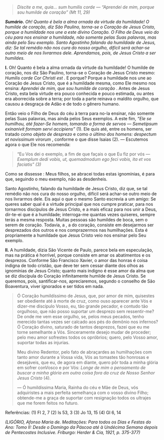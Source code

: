 > *Discite a me, quia… sum humilis corde — “Aprendei de mim, porque sou humilde de coração” (Mt 11, 29)*

***Sumário.** Oh! Quanto é bela a alma ornada da virtude da humildade! O humilde de coração, diz São Paulino, torna-se o Coração de Jesus Cristo, porque a humildade nos une a este divino Coração. O Filho de Deus veio do céu para nos ensinar a humildade, não somente pelas Suas palavras, mas ainda pelo Seu exemplo. Santo Agostinho falando da humildade de Jesus, diz: Se tal remédio não nos cura do nosso orgulho, difícil será achar-se outro meio de nos livrarmos dele. Aprendamos, pois, de Jesus Cristo a ser humildes.*

**I.** Oh! Quanto é bela a alma ornada da virtude da humildade! O humilde de coração, nos diz São Paulino, torna-se o Coração de Jesus Cristo mesmo: *Humilis corde Cor Christi est* . E porque? Porque a humildade nos une ao Coração de Jesus Cristo, que é a humildade mesma, como Ele mesmo nos ensina: *Aprendei de mim, que sou humilde de coração* . Antes de Jesus Cristo, esta bela virtude era pouco conhecida e pouco estimada, ou antes era aborrecida sobre a terra; por toda a parte reinava o maldito orgulho, que causou a desgraça de Adão e de todo o gênero humano.

Então veio o Filho de Deus do céu à terra para no-la ensinar, não somente pelas Suas palavras, mas ainda pelos Seus exemplos. A este fim, *“Ele se humilhou, até fazer-Se homem, tomando a forma de servos — Semetipsum exinanivit formam servi accipiens”* (1). Ele quis até, entre os homens, ser tratado como *objeto de desprezo* e como *o último dos homens: despectum et novissimum virorum* , conforme o que disse Isaias (2). — Escutemos agora o que Ele nos recomenda:

> “Eu Vos dei o exemplo, a fim de que façais o que Eu fiz por vós — *Exemplum dedi vobis, ut, quemadmodum ego feci vobis, ita et vos faciatis” (3)*

Como se dissesse : Meus filhos, se abracei todas estas ignomínias, é para que, seguindo o meu exemplo, não as desdenheis.

Santo Agostinho, falando da humildade de Jesus Cristo, diz que, se tal remédio não nos cura do nosso orgulho, difícil será achar-se outro meio de nos livrarmos dele. Eis aqui o que o mesmo Santo escrevia a um amigo: Se queres saber qual é a virtude principal que nos cumpre praticar, para nos tornarmos discípulos de Jesus Cristo, e a mais eficaz para nos unir a Deus, dir-te-ei que é a humildade; interroga-me quantas vezes quiseres, sempre terás a mesma resposta. Muitas pessoas são humildes de boca, sem o serem de coração. Todavia, a , a do coração, consiste em desejarmos ser desprezados dos outros e nos comprazermos nas humilhações. Esta é propriamente a humildade que Jesus Cristo veio nos ensinar pelo Seu exemplo.

**II.** A humildade, dizia São Vicente de Paulo, parece bela em especulação, mas na prática é horrível, porque consiste em amar os abatimentos e os desprezos. Conforme São Francisco Xavier, o amor das honras é coisa indigna de todo cristão, que deve ter sem cessar diante dos olhos as ignomínias de Jesus Cristo; quanto mais indigno é esse amor da alma que se diz discípula do Coração infinitamente humilde de Jesus Cristo. Se queremos, pois, santificar-nos, apreciaremos, segundo o conselho de São Boaventura, viver ignorados e ser tidos em nada.

> Ó Coração humildíssimo de Jesus, que, por amor de mim, quisestes ser obediente até à morte de cruz, como ouso aparecer ante Vós e dizer-me discípulo Vosso, eu, tão grande pecador, e contudo tão orgulhoso, que não posso suportar um desprezo sem ressentir-me? De onde me vem esse orgulho, se, pelos meus pecados, tenho merecido tantas vezes ser calcado aos pés do demônio nos infernos? Ó Coração divino, saturado de tantos desprezos, fazei que eu me torne semelhante a Vós. Sinceramente desejo mudar de proceder; pelo meu amor sofrestes todos os opróbrios; quero, pelo Vosso amor, suportar todas as injurias.
>
> Meu divino Redentor, pelo fato de abraçardes as humilhações com tanto amor durante a Vossa vida, Vós as tomastes tão honrosas e desejáveis, que eu, de agora em diante, quero pôr toda a minha glória em sofrer conVosco e por Vós: *Longe de mim o pensamento de buscar a minha glória em outra coisa fora da cruz de Nosso Senhor Jesus Cristo* (4).
>
> — Ó humildíssima Maria, Rainha do céu e Mãe de Deus, vós adquiristes a mais perfeita semelhança com o vosso divino Filho; obtende-me a graça de suportar com resignação todos os ultrajes que me forem feitos no futuro.

Referências: (1) Fl 2, 7 (2) Is 53, 3 (3) Jo 13, 15 (4) Gl 6, 14

*(LIGÓRIO, Afonso Maria de. Meditações: Para todos os Dias e Festas do Ano: Tomo II: Desde o Domingo da Páscoa até à Undécima Semana depois de Pentecostes Inclusive. Friburgo: Herder & Cia, 1921, p. 375-377)*
